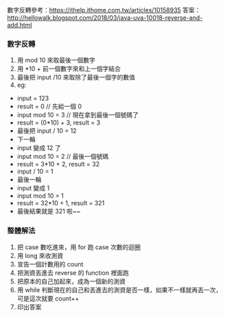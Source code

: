 數字反轉參考：https://ithelp.ithome.com.tw/articles/10158935
答案：http://hellowalk.blogspot.com/2018/03/java-uva-10018-reverse-and-add.html

### 數字反轉
1. 用 mod 10 來取最後一個數字
2. 用 *10 + 前一個數字來和上一個字結合
3. 最後把 input /10 來取除了最後一個字的數值
4. eg:
 - input = 123
 - result = 0 // 先給一個 0
 - input mod 10 = 3 // 現在拿到最後一個號碼了
 - result = (0*10) + 3, result = 3
 - 最後把 input / 10 = 12
 - 下一輪
 - input 變成 12 了
 - input mod 10 = 2 // 最後一個號碼
 - result = 3*10 + 2, result = 32
 - input / 10 = 1
 - 最後一輪
 - input 變成 1
 - input mod 10 = 1
 - result = 32*10 + 1, result = 321
 - 最後結果就是 321 啦~~

 ### 整體解法
 1. 把 case 數吃進來，用 for 跑 case 次數的迴圈
 2. 用 long 來收測資
 3. 宣告一個計數用的 count
 4. 把測資丟進去 reverse 的 function 裡面跑
 5. 把原本的自己加起來，成為一個新的測資
 6. 用 while 判斷現在的自己和丟進去的測資是否一樣，如果不一樣就再丟一次，可是這次就要 count++
 7. 印出答案